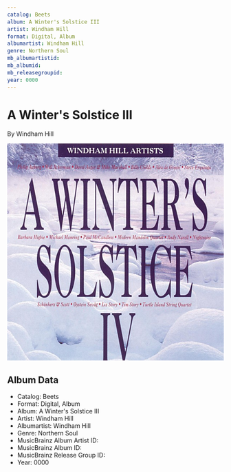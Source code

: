 ```yaml
---
catalog: Beets
album: A Winter's Solstice III
artist: Windham Hill
format: Digital, Album
albumartist: Windham Hill
genre: Northern Soul
mb_albumartistid: 
mb_albumid: 
mb_releasegroupid: 
year: 0000
---
```


# A Winter's Solstice III

By Windham Hill

![](../../assets/beetscovers/Windham_Hill-A_Winters_Solstice_III.jpg)

## Album Data

- Catalog: Beets
- Format: Digital, Album
- Album: A Winter's Solstice III
- Artist: Windham Hill
- Albumartist: Windham Hill
- Genre: Northern Soul
- MusicBrainz Album Artist ID: 
- MusicBrainz Album ID: 
- MusicBrainz Release Group ID: 
- Year: 0000


